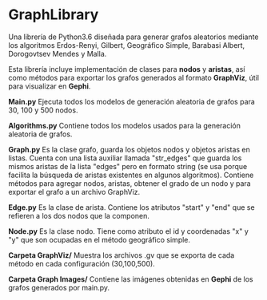 # GraphLibrary
Una librería de Python3.6 diseñada para generar grafos aleatorios mediante los algoritmos Erdos-Renyi, Gilbert, Geográfico Simple, Barabasi Albert, Dorogovtsev Mendes y Malla.

Esta librería incluye implementación de clases para **nodos** y **aristas**, así como métodos para exportar los grafos generados al formato **GraphViz**, útil para visualizar en **Gephi**.

**Main.py** Ejecuta todos los modelos de generación aleatoria de grafos para 30, 100 y 500 nodos.


**Algorithms.py** Contiene todos los modelos usados para la generación aleatoria de grafos.


**Graph.py** Es la clase grafo, guarda los objetos nodos y objetos aristas en listas. Cuenta con una lista auxiliar llamada "str_edges" que guarda los mismos aristas de la lista "edges" pero en formato string (se usa porque facilita la búsqueda de aristas existentes en algunos algoritmos). Contiene métodos para agregar nodos, aristas, obtener el grado de un nodo y para exportar el grafo a un archivo GraphViz.


**Edge.py** Es la clase de arista. Contiene los atributos "start" y "end" que se refieren a los dos nodos que la componen.


**Node.py** Es la clase nodo. Tiene como atributo el id y coordenadas "x" y "y" que son ocupadas en el método geográfico simple.


**Carpeta GraphViz/** Muestra los archivos .gv que se exporta de cada método en cada configuración (30,100,500).

**Carpeta Graph Images/** Contiene las imágenes obtenidas en **Gephi** de los grafos generados por main.py.
